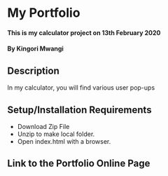 # My Portfolio
#### This is my calculator project on 13th February 2020
#### By Kingori Mwangi
## Description
In my calculator, you will find various user pop-ups
## Setup/Installation Requirements
* Download Zip File
* Unzip to make local folder.
* Open index.html with a browser.

## Link to the Portfolio Online Page
